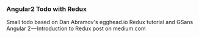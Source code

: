 ### Angular2 Todo with Redux

Small todo based on Dan Abramov's egghead.io Redux tutorial and GSans Angular 2 — Introduction to Redux post on medium.com